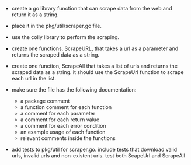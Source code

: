 - create a go library function that can scrape data from the web and return it as a string.
- place it in the pkg/util/scraper.go file.
- use the colly library to perform the scraping.
- create one functions, ScrapeURL, that takes a url as a parameter and returns the scraped data as a string.
- create one function, ScrapeAll that takes a list of urls and returns the scraped data as a string. it should use the ScrapeUrl function to scrape each url in the list.
- make sure the file has the following documentation:

  - a package comment
  - a function comment for each function
  - a comment for each parameter
  - a comment for each return value
  - a comment for each error condition
  - an example usage of each function
  - relevant comments inside the functions

- add tests to pkg/util for scraper.go. include tests that download valid urls, invalid urls and non-existent urls. test both ScapeUrl and ScrapeAll
